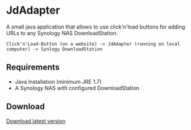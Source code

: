 JdAdapter
=========

A small java application that allows to use click'n'load buttons for adding URLs to any Synology NAS DownloadStation.

    Click'n'Load-Button (on a website) -> JdAdapter (running on local computer) -> Synlogy DownloadStation
    
Requirements
------------
+ Java Installation (minimum JRE 1.7)
+ A Synology NAS with configured DownloadStation

Download
--------

[Download latest version](http://nexus.perdoctus.de/service/local/artifact/maven/content?g=de.perdoctus&a=jdadapter&v=RELEASE&r=releases&c=Release%2BPackage&p=zip "Download latest version")

